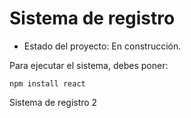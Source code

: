 <h1> Sistema de registro</h1>

- Estado del proyecto: En construcción.

Para ejecutar el sistema, debes poner:

````npm install react```` 

Sistema de registro 2
